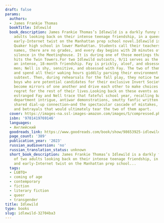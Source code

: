```yaml
---
draft: false
params:
  authors:
  - James Frankie Thomas
  bookTitle: Idlewild
  book_description: James Frankie Thomas’s Idlewild is a darkly funny story of two
    adults looking back on their intense teenage friendship, in a queer, trans, and
    early-Internet twist on the Manhattan prep school novel.Idlewild is a tiny, artsy
    Quaker high school in lower Manhattan. Students call their teachers by their first
    names, there are no grades, and every day begins with 20 minutes of contemplative
    silence in the Meetinghouse. It is during one of those meetings that an airplane
    hits the Twin Towers.For two Idlewild outcasts, 9/11 serves as the first day of
    an intense, 18-month friendship. Fay is prickly, aloof, and obsessed with gay
    men; Nell is shy, sensitive, and obsessed with Fay. The two of them bond fiercely
    and spend all their waking hours giddily parsing their environment for homoerotic
    subtext. Then, during rehearsals for the fall play, they notice two sexually ambiguous
    boys who are potential candidates for their exclusive Invert Society. The pairs
    become mirrors of one another and drive each other to make choices that they’ll
    regret for the rest of their lives.Looking back on these events as adults, the
    estranged Fay and Nell trace that fateful school year, recalling backstage theater
    department intrigue, antiwar demonstrations, smutty fanfic written over AIM, a
    shared dial-up connection—and the spectacular cascade of mistakes, miscommunications,
    and betrayals that would ultimately tear the two of them apart.
  cover: https://images-na.ssl-images-amazon.com/images/S/compressed.photo.goodreads.com/books/1676128100i/98653925.jpg
  isbn: '9781419769146'
  languages:
  - Английский
  goodreads_link: https://www.goodreads.com/book/show/98653925-idlewild
  page_count: '389'
  publication_year: '2023'
  russian_audioversion: 'no'
  russian_translation_status: unknown
  short_book_description: James Frankie Thomas’s Idlewild is a darkly funny story
    of two adults looking back on their intense teenage friendship, in a queer, trans,
    and early-Internet twist on the Manhattan prep school...
  tags:
  - LGBTQ+
  - coming of age
  - contemporary
  - fiction
  - literary fiction
  - queer
  - transgender
title: Idlewild
type: books
slug: idlewild-32704ba3
---
```

